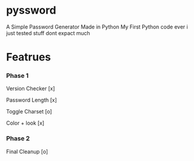 # pyssword

A Simple Password Generator Made in Python
My First Python code ever i just tested stuff
dont expact much

# Featrues

  <h3> Phase 1 </h3>
 
 <p> Version Checker [x] </p>
 <p> Password Length [x] </p>
 <p> Toggle Charset  [o] </p>
 <P> Color + look    [x] </p>
 <p  Credit screen   [x] </p>
 
 <h3> Phase 2 </h3>
 
 <p> Final Cleanup   [o] </p>
 
